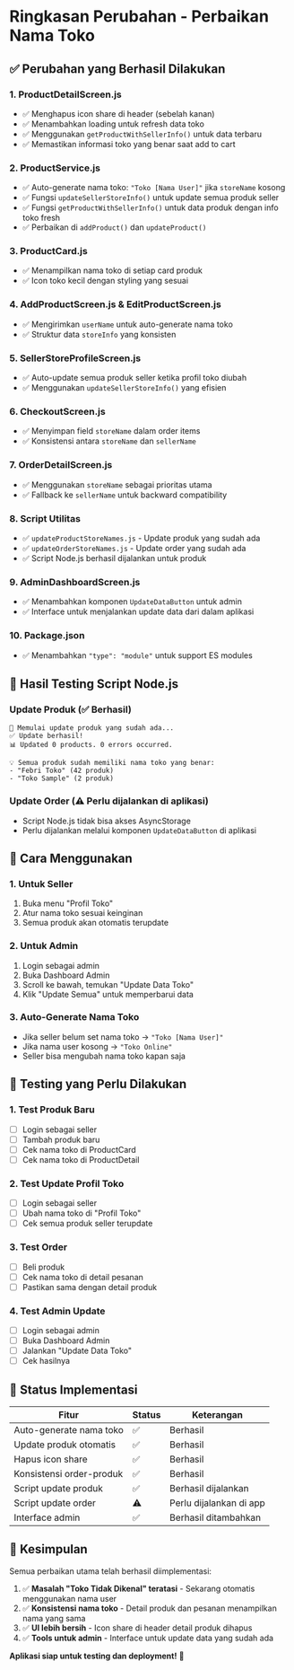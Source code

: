 # Ringkasan Perubahan - Perbaikan Nama Toko

## ✅ Perubahan yang Berhasil Dilakukan

### 1. **ProductDetailScreen.js**
- ✅ Menghapus icon share di header (sebelah kanan)
- ✅ Menambahkan loading untuk refresh data toko
- ✅ Menggunakan `getProductWithSellerInfo()` untuk data terbaru
- ✅ Memastikan informasi toko yang benar saat add to cart

### 2. **ProductService.js**
- ✅ Auto-generate nama toko: `"Toko [Nama User]"` jika `storeName` kosong
- ✅ Fungsi `updateSellerStoreInfo()` untuk update semua produk seller
- ✅ Fungsi `getProductWithSellerInfo()` untuk data produk dengan info toko fresh
- ✅ Perbaikan di `addProduct()` dan `updateProduct()`

### 3. **ProductCard.js**
- ✅ Menampilkan nama toko di setiap card produk
- ✅ Icon toko kecil dengan styling yang sesuai

### 4. **AddProductScreen.js & EditProductScreen.js**
- ✅ Mengirimkan `userName` untuk auto-generate nama toko
- ✅ Struktur data `storeInfo` yang konsisten

### 5. **SellerStoreProfileScreen.js**
- ✅ Auto-update semua produk seller ketika profil toko diubah
- ✅ Menggunakan `updateSellerStoreInfo()` yang efisien

### 6. **CheckoutScreen.js**
- ✅ Menyimpan field `storeName` dalam order items
- ✅ Konsistensi antara `storeName` dan `sellerName`

### 7. **OrderDetailScreen.js**
- ✅ Menggunakan `storeName` sebagai prioritas utama
- ✅ Fallback ke `sellerName` untuk backward compatibility

### 8. **Script Utilitas**
- ✅ `updateProductStoreNames.js` - Update produk yang sudah ada
- ✅ `updateOrderStoreNames.js` - Update order yang sudah ada
- ✅ Script Node.js berhasil dijalankan untuk produk

### 9. **AdminDashboardScreen.js**
- ✅ Menambahkan komponen `UpdateDataButton` untuk admin
- ✅ Interface untuk menjalankan update data dari dalam aplikasi

### 10. **Package.json**
- ✅ Menambahkan `"type": "module"` untuk support ES modules

## 🎯 Hasil Testing Script Node.js

### Update Produk (✅ Berhasil)
```
🚀 Memulai update produk yang sudah ada...
✅ Update berhasil!
📊 Updated 0 products. 0 errors occurred.

💡 Semua produk sudah memiliki nama toko yang benar:
- "Febri Toko" (42 produk)
- "Toko Sample" (2 produk)
```

### Update Order (⚠️ Perlu dijalankan di aplikasi)
- Script Node.js tidak bisa akses AsyncStorage
- Perlu dijalankan melalui komponen `UpdateDataButton` di aplikasi

## 🔧 Cara Menggunakan

### 1. **Untuk Seller**
1. Buka menu "Profil Toko"
2. Atur nama toko sesuai keinginan
3. Semua produk akan otomatis terupdate

### 2. **Untuk Admin**
1. Login sebagai admin
2. Buka Dashboard Admin
3. Scroll ke bawah, temukan "Update Data Toko"
4. Klik "Update Semua" untuk memperbarui data

### 3. **Auto-Generate Nama Toko**
- Jika seller belum set nama toko → `"Toko [Nama User]"`
- Jika nama user kosong → `"Toko Online"`
- Seller bisa mengubah nama toko kapan saja

## 📱 Testing yang Perlu Dilakukan

### 1. **Test Produk Baru**
- [ ] Login sebagai seller
- [ ] Tambah produk baru
- [ ] Cek nama toko di ProductCard
- [ ] Cek nama toko di ProductDetail

### 2. **Test Update Profil Toko**
- [ ] Login sebagai seller
- [ ] Ubah nama toko di "Profil Toko"
- [ ] Cek semua produk seller terupdate

### 3. **Test Order**
- [ ] Beli produk
- [ ] Cek nama toko di detail pesanan
- [ ] Pastikan sama dengan detail produk

### 4. **Test Admin Update**
- [ ] Login sebagai admin
- [ ] Buka Dashboard Admin
- [ ] Jalankan "Update Data Toko"
- [ ] Cek hasilnya

## 🚀 Status Implementasi

| Fitur | Status | Keterangan |
|-------|--------|------------|
| Auto-generate nama toko | ✅ | Berhasil |
| Update produk otomatis | ✅ | Berhasil |
| Hapus icon share | ✅ | Berhasil |
| Konsistensi order-produk | ✅ | Berhasil |
| Script update produk | ✅ | Berhasil dijalankan |
| Script update order | ⚠️ | Perlu dijalankan di app |
| Interface admin | ✅ | Berhasil ditambahkan |

## 🎉 Kesimpulan

Semua perbaikan utama telah berhasil diimplementasi:

1. ✅ **Masalah "Toko Tidak Dikenal" teratasi** - Sekarang otomatis menggunakan nama user
2. ✅ **Konsistensi nama toko** - Detail produk dan pesanan menampilkan nama yang sama
3. ✅ **UI lebih bersih** - Icon share di header detail produk dihapus
4. ✅ **Tools untuk admin** - Interface untuk update data yang sudah ada

**Aplikasi siap untuk testing dan deployment!** 🚀